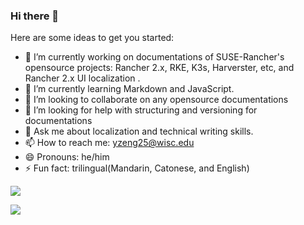 ### Hi there 👋


Here are some ideas to get you started:

- 🔭 I’m currently working on documentations of SUSE-Rancher's opensource projects: Rancher 2.x, RKE, K3s, Harverster, etc, and Rancher 2.x UI localization .
- 🌱 I’m currently learning Markdown and JavaScript.
- 👯 I’m looking to collaborate on any opensource documentations
- 🤔 I’m looking for help with structuring and versioning for documentations
- 💬 Ask me about localization and technical writing skills.
- 📫 How to reach me: yzeng25@wisc.edu
- 😄 Pronouns: he/him
- ⚡ Fun fact: trilingual(Mandarin, Catonese, and English) 

![](https://github-readme-stats.vercel.app/api?username=yzeng25)
           
![](https://github-readme-streak-stats.herokuapp.com/?user=yzeng25)
